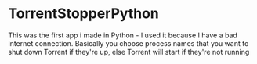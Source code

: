 # TorrentStopperPython
 This was the first app i made in Python - I used it because I have a bad internet connection. Basically you choose process names that you want to shut down Torrent if they're up, else Torrent will start if they're not running
